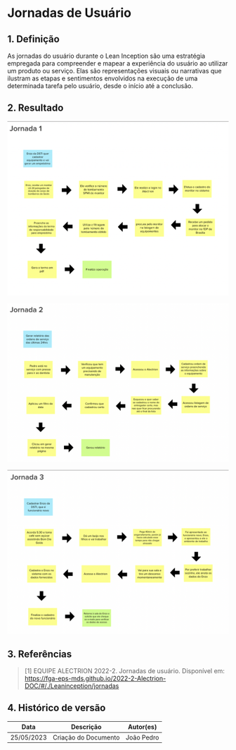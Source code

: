 # Jornadas de Usuário

## 1. Definição

As jornadas do usuário durante o Lean Inception são uma estratégia empregada para compreender e mapear a experiência do usuário ao utilizar um produto ou serviço. Elas são representações visuais ou narrativas que ilustram as etapas e sentimentos envolvidos na execução de uma determinada tarefa pelo usuário, desde o início até a conclusão.

## 2. Resultado

![Jornada 1](../../assets/lean-inception/jornada-1.png)

![Jornada 2](../../assets/lean-inception/jornada-2.png)

![Jornada 3](../../assets/lean-inception/jornada-3.png)

## 3. Referências

> [1] EQUIPE ALECTRION 2022-2. Jornadas de usuário. Disponível em: https://fga-eps-mds.github.io/2022-2-Alectrion-DOC/#/./Leaninception/jornadas


## 4. Histórico de versão

|**Data**|**Descrição**|**Autor(es)**|
|--------|-------------|--------------|
|25/05/2023| Criação do Documento | João Pedro |

